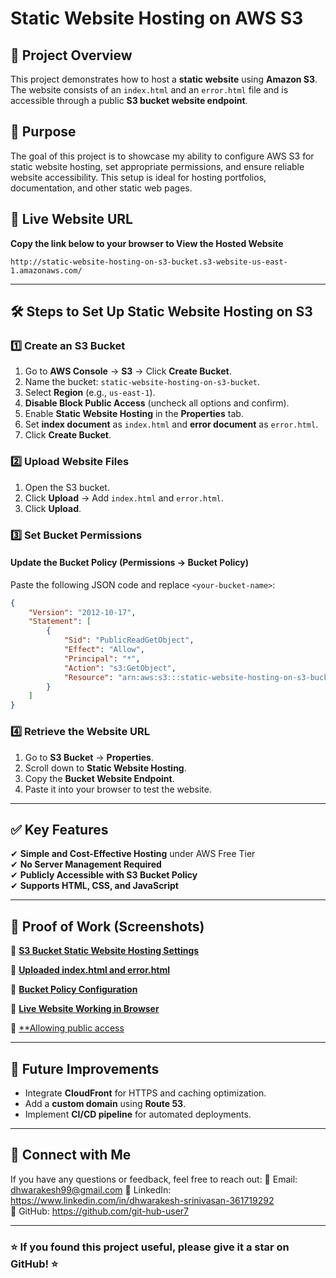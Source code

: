 # Static Website Hosting on AWS S3

## 🚀 Project Overview
This project demonstrates how to host a **static website** using **Amazon S3**. The website consists of an `index.html` and an `error.html` file and is accessible through a public **S3 bucket website endpoint**.

## 🎯 Purpose
The goal of this project is to showcase my ability to configure AWS S3 for static website hosting, set appropriate permissions, and ensure reliable website accessibility. This setup is ideal for hosting portfolios, documentation, and other static web pages.

## 🔗 Live Website URL
**Copy the link below to your browser to View the Hosted Website**

`http://static-website-hosting-on-s3-bucket.s3-website-us-east-1.amazonaws.com/`

---

## 🛠️ Steps to Set Up Static Website Hosting on S3
### 1️⃣ Create an S3 Bucket
1. Go to **AWS Console** → **S3** → Click **Create Bucket**.
2. Name the bucket: `static-website-hosting-on-s3-bucket`.
3. Select **Region** (e.g., `us-east-1`).
4. **Disable Block Public Access** (uncheck all options and confirm).
5. Enable **Static Website Hosting** in the **Properties** tab.
6. Set **index document** as `index.html` and **error document** as `error.html`.
7. Click **Create Bucket**.

### 2️⃣ Upload Website Files
1. Open the S3 bucket.
2. Click **Upload** → Add `index.html` and `error.html`.
3. Click **Upload**.

### 3️⃣ Set Bucket Permissions
#### Update the **Bucket Policy** (Permissions → Bucket Policy)
Paste the following JSON code and replace `<your-bucket-name>`:
```json
{
    "Version": "2012-10-17",
    "Statement": [
        {
            "Sid": "PublicReadGetObject",
            "Effect": "Allow",
            "Principal": "*",
            "Action": "s3:GetObject",
            "Resource": "arn:aws:s3:::static-website-hosting-on-s3-bucket/*"
        }
    ]
}
```

### 4️⃣ Retrieve the Website URL
1. Go to **S3 Bucket** → **Properties**.
2. Scroll down to **Static Website Hosting**.
3. Copy the **Bucket Website Endpoint**.
4. Paste it into your browser to test the website.

---

## ✅ Key Features
✔ **Simple and Cost-Effective Hosting** under AWS Free Tier  
✔ **No Server Management Required**  
✔ **Publicly Accessible with S3 Bucket Policy**  
✔ **Supports HTML, CSS, and JavaScript**  

---

## 📸 Proof of Work (Screenshots)

🔹 [**S3 Bucket Static Website Hosting Settings**](assets/Screenshot_2025_02_08_234721.png) 

🔹 [**Uploaded index.html and error.html**](assets/Screenshot_2025_02_09_002152.png)

🔹 [**Bucket Policy Configuration**](assets/Screenshot_2025_02_08_234824.png)

🔹 [**Live Website Working in Browser**](assets/Screenshot_2025_02_09_000835.png)

🔹 [**Allowing public access](assets/Screenshot_2025_02_08_234802.png)

---

## 📌 Future Improvements
- Integrate **CloudFront** for HTTPS and caching optimization.
- Add a **custom domain** using **Route 53**.
- Implement **CI/CD pipeline** for automated deployments.

---

## 🤝 Connect with Me
If you have any questions or feedback, feel free to reach out:
📧 Email: dhwarakesh99@gmail.com 
💼 LinkedIn: https://www.linkedin.com/in/dhwarakesh-srinivasan-361719292  
📂 GitHub: https://github.com/git-hub-user7

---

### ⭐ If you found this project useful, please give it a star on GitHub! ⭐

